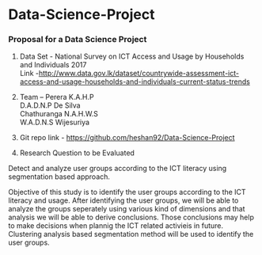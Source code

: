 # Data-Science-Project
### Proposal for a Data Science Project
1.	Data Set - National Survey on ICT Access and Usage by Households and Individuals 2017  
      Link -http://www.data.gov.lk/dataset/countrywide-assessment-ict-access-and-usage-households-and-individuals-current-status-trends

2.	Team –   Perera K.A.H.P  
      D.A.D.N.P De Silva  
      Chathuranga N.A.H.W.S  
      W.A.D.N.S Wijesuriya  

3.	Git repo link - https://github.com/heshan92/Data-Science-Project

4.	Research Question to be Evaluated

Detect and analyze user groups according to the ICT literacy using segmentation based approach. 

Objective of this study is to identify the user groups according to the ICT literacy and usage. After identifying the user groups, we will be able to analyze the groups seperately using various kind of dimensions and that analysis we will be able to derive conclusions. Those conclusions may help to make decisions when plannig the ICT related activieis in future. 
Clustering analysis based segmentation method will be used to identify the user groups. 
